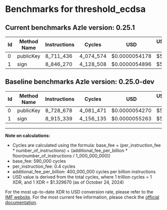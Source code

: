 # Benchmarks for threshold_ecdsa

## Current benchmarks Azle version: 0.25.1

| Id  | Method Name | Instructions | Cycles    | USD           | USD/Million Calls | Change                             |
| --- | ----------- | ------------ | --------- | ------------- | ----------------- | ---------------------------------- |
| 0   | publicKey   | 8_711_436    | 4_074_574 | $0.0000054178 | $5.41             | <font color="green">-17_242</font> |
| 1   | sign        | 8_846_270    | 4_128_508 | $0.0000054896 | $5.48             | <font color="green">-69_069</font> |

## Baseline benchmarks Azle version: 0.25.0-dev

| Id  | Method Name | Instructions | Cycles    | USD           | USD/Million Calls |
| --- | ----------- | ------------ | --------- | ------------- | ----------------- |
| 0   | publicKey   | 8_728_678    | 4_081_471 | $0.0000054270 | $5.42             |
| 1   | sign        | 8_915_339    | 4_156_135 | $0.0000055263 | $5.52             |

---

**Note on calculations:**

- Cycles are calculated using the formula: base_fee + (per_instruction_fee \* number_of_instructions) + (additional_fee_per_billion \* floor(number_of_instructions / 1_000_000_000))
- base_fee: 590_000 cycles
- per_instruction_fee: 0.4 cycles
- additional_fee_per_billion: 400_000_000 cycles per billion instructions
- USD value is derived from the total cycles, where 1 trillion cycles = 1 XDR, and 1 XDR = $1.329670 (as of October 24, 2024)

For the most up-to-date XDR to USD conversion rate, please refer to the [IMF website](https://www.imf.org/external/np/fin/data/rms_sdrv.aspx).
For the most current fee information, please check the [official documentation](https://internetcomputer.org/docs/current/developer-docs/gas-cost#execution).
